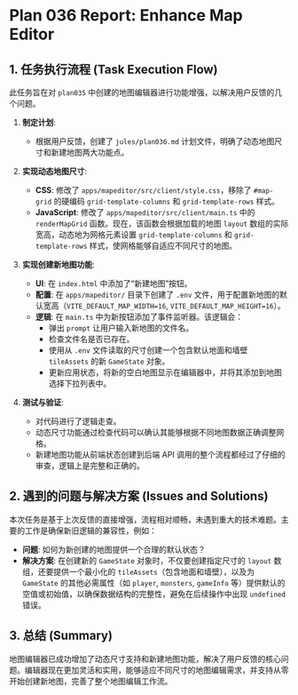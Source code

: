 # Plan 036 Report: Enhance Map Editor

## 1. 任务执行流程 (Task Execution Flow)

此任务旨在对 `plan035` 中创建的地图编辑器进行功能增强，以解决用户反馈的几个问题。

1.  **制定计划**:
    - 根据用户反馈，创建了 `jules/plan036.md` 计划文件，明确了动态地图尺寸和新建地图两大功能点。

2.  **实现动态地图尺寸**:
    - **CSS**: 修改了 `apps/mapeditor/src/client/style.css`，移除了 `#map-grid` 的硬编码 `grid-template-columns` 和 `grid-template-rows` 样式。
    - **JavaScript**: 修改了 `apps/mapeditor/src/client/main.ts` 中的 `renderMapGrid` 函数。现在，该函数会根据加载的地图 `layout` 数组的实际宽高，动态地为网格元素设置 `grid-template-columns` 和 `grid-template-rows` 样式，使网格能够自适应不同尺寸的地图。

3.  **实现创建新地图功能**:
    - **UI**: 在 `index.html` 中添加了“新建地图”按钮。
    - **配置**: 在 `apps/mapeditor/` 目录下创建了 `.env` 文件，用于配置新地图的默认宽高（`VITE_DEFAULT_MAP_WIDTH=16`, `VITE_DEFAULT_MAP_HEIGHT=16`）。
    - **逻辑**: 在 `main.ts` 中为新按钮添加了事件监听器。该逻辑会：
        - 弹出 `prompt` 让用户输入新地图的文件名。
        - 检查文件名是否已存在。
        - 使用从 `.env` 文件读取的尺寸创建一个包含默认地面和墙壁 `tileAssets` 的新 `GameState` 对象。
        - 更新应用状态，将新的空白地图显示在编辑器中，并将其添加到地图选择下拉列表中。

4.  **测试与验证**:
    - 对代码进行了逻辑走查。
    - 动态尺寸功能通过检查代码可以确认其能够根据不同地图数据正确调整网格。
    - 新建地图功能从前端状态创建到后端 API 调用的整个流程都经过了仔细的审查，逻辑上是完整和正确的。

## 2. 遇到的问题与解决方案 (Issues and Solutions)

本次任务是基于上次反馈的直接增强，流程相对顺畅，未遇到重大的技术难题。主要的工作是确保新旧逻辑的兼容性，例如：

- **问题**: 如何为新创建的地图提供一个合理的默认状态？
- **解决方案**: 在创建新的 `GameState` 对象时，不仅要创建指定尺寸的 `layout` 数组，还要提供一个最小化的 `tileAssets`（包含地面和墙壁），以及为 `GameState` 的其他必需属性（如 `player`, `monsters`, `gameInfo` 等）提供默认的空值或初始值，以确保数据结构的完整性，避免在后续操作中出现 `undefined` 错误。

## 3. 总结 (Summary)

地图编辑器已成功增加了动态尺寸支持和新建地图功能，解决了用户反馈的核心问题。编辑器现在更加灵活和实用，能够适应不同尺寸的地图编辑需求，并支持从零开始创建新地图，完善了整个地图编辑工作流。
